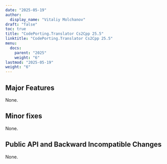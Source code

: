 ```yaml
---
date: "2025-05-19"
author:
  display_name: "Vitaliy Molchanov"
draft: "false"
toc: true
title: "CodePorting.Translator Cs2Cpp 25.5"
linktitle: "CodePorting.Translator Cs2Cpp 25.5"
menu:
  docs:
    parent: "2025"
    weight: "6"
lastmod: "2025-05-19"
weight: "6"
---
```


## Major Features ##

None.

## Minor fixes ##

None.

## Public API and Backward Incompatible Changes ##

None.
